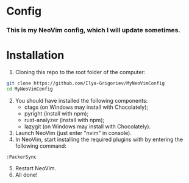# Config
### This is my NeoVim config, which I will update sometimes.
# Installation
1) Cloning this repo to the root folder of the computer:
```bash
git clone https://github.com/Ilya-Grigoriev/MyNeoVimConfig
cd MyNeoVimConfig
```
2) You should have installed the following components:
	- ctags (on Windows may install with Chocolately);
	- pyright (install with npm);
	- rust-analyzer (install with npm);
	- lazygit (on Windows may install with Chocolately).
1) Launch NeoVim (just enter "nvim" in console).
2) In NeoVim, start installing the required plugins with by entering the following command:
```vim
:PackerSync
```
5) Restart NeoVim.
6) All done!